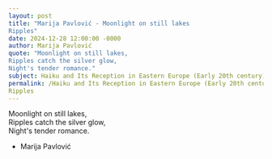 ```yaml
---
layout: post
title: "Marija Pavlović - Moonlight on still lakes  
Ripples"
date: 2024-12-28 12:00:00 -0000
author: Marija Pavlović
quote: "Moonlight on still lakes,  
Ripples catch the silver glow,  
Night's tender romance."
subject: Haiku and Its Reception in Eastern Europe (Early 20th century)
permalink: /Haiku and Its Reception in Eastern Europe (Early 20th century)/Marija Pavlović/Marija Pavlović - Moonlight on still lakes  
Ripples
---
```


Moonlight on still lakes,  
Ripples catch the silver glow,  
Night's tender romance.

- Marija Pavlović
